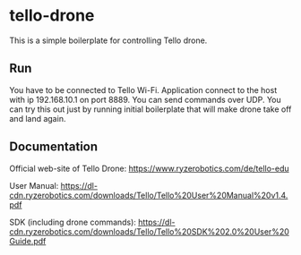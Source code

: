 # tello-drone

This is a simple boilerplate for controlling Tello drone.

## Run
You have to be connected to Tello Wi-Fi. Application connect to the host with ip 192.168.10.1 on port 8889. You can send commands over UDP. You can try this out just by running initial boilerplate that will make drone take off and land again.

## Documentation

Official web-site of Tello Drone: https://www.ryzerobotics.com/de/tello-edu

User Manual: https://dl-cdn.ryzerobotics.com/downloads/Tello/Tello%20User%20Manual%20v1.4.pdf

SDK (including drone commands): https://dl-cdn.ryzerobotics.com/downloads/Tello/Tello%20SDK%202.0%20User%20Guide.pdf

